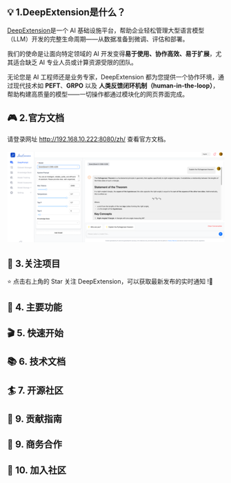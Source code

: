 ## 💡 1.DeepExtension是什么？

[DeepExtension](https://deepextension.ai/)是一个 AI 基础设施平台，帮助企业轻松管理大型语言模型（LLM）开发的完整生命周期——从数据准备到微调、评估和部署。

我们的使命是让面向特定领域的 AI 开发变得**易于使用、协作高效、易于扩展**，尤其适合缺乏 AI 专业人员或计算资源受限的团队。

无论您是 AI 工程师还是业务专家，DeepExtension 都为您提供一个协作环境，通过现代技术如 **PEFT**、**GRPO** 以及 **人类反馈闭环机制（human-in-the-loop）**，帮助构建高质量的模型——一切操作都通过模块化的网页界面完成。

## 🎮 2.官方文档

请登录网址 http://192.168.10.222:8080/zh/ 查看官方文档。
<div align="center" style="margin-top:20px;margin-bottom:20px;">
<img src="library/image-20250528150548686.png" width="1200"/>
</div>

## 🎉 3.关注项目

⭐️ 点击右上角的 Star 关注 DeepExtension，可以获取最新发布的实时通知 !🌟
## 🌟 4. 主要功能
## 🎬 5. 快速开始
## 📚 6. 技术文档
## 🏄 7. 开源社区
## 🙌 9. 贡献指南
## 🤝 9. 商务合作
## 👥 10. 加入社区


